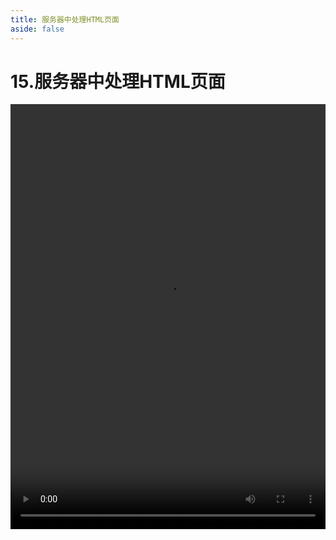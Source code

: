 ```yaml
---
title: 服务器中处理HTML页面
aside: false
---
```


# 15.服务器中处理HTML页面

<video autoplay src="http://qn.chinavanes.com/nodejs/module-5/15.服务器中处理HTML页面.mp4" controls controlsList="nodownload" width="100%" height="680"/>

